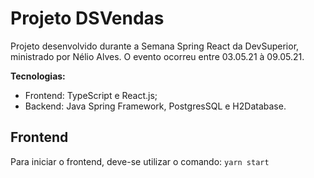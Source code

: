 # Projeto DSVendas
Projeto desenvolvido durante a Semana Spring React da DevSuperior, ministrado por Nélio Alves. O evento ocorreu entre 03.05.21 à 09.05.21.

**Tecnologias:** 
- Frontend: TypeScript e React.js; 
- Backend: Java Spring Framework, PostgresSQL e H2Database.

## Frontend
Para iniciar o frontend, deve-se utilizar o comando:
```yarn start```
